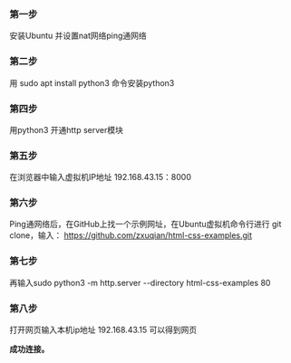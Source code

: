 ### 第一步
安装Ubuntu 并设置nat网络ping通网络

### 第二步
用 sudo apt install python3 命令安装python3

### 第四步
用python3 开通http server模块



### 第五步
在浏览器中输入虚拟机IP地址
192.168.43.15：8000


### 第六步
Ping通网络后，在GitHub上找一个示例网址，在Ubuntu虚拟机命令行进行 git clone，输入：
https://github.com/zxuqian/html-css-examples.git


### 第七步
再输入sudo python3 -m http.server --directory html-css-examples 80

### 第八步
打开网页输入本机ip地址 192.168.43.15
可以得到网页


**成功连接。**